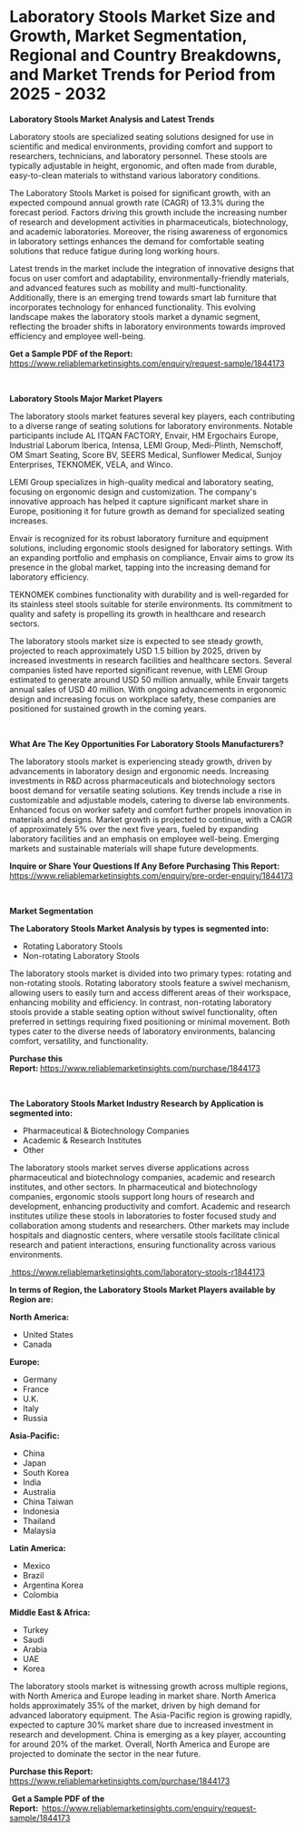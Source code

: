 <p><h1>Laboratory Stools Market Size and Growth, Market Segmentation, Regional and Country Breakdowns, and Market Trends for Period from 2025 -  2032</h1></p><p><strong>Laboratory Stools Market Analysis and Latest Trends</strong></p>
<p><p>Laboratory stools are specialized seating solutions designed for use in scientific and medical environments, providing comfort and support to researchers, technicians, and laboratory personnel. These stools are typically adjustable in height, ergonomic, and often made from durable, easy-to-clean materials to withstand various laboratory conditions.</p><p>The Laboratory Stools Market is poised for significant growth, with an expected compound annual growth rate (CAGR) of 13.3% during the forecast period. Factors driving this growth include the increasing number of research and development activities in pharmaceuticals, biotechnology, and academic laboratories. Moreover, the rising awareness of ergonomics in laboratory settings enhances the demand for comfortable seating solutions that reduce fatigue during long working hours.</p><p>Latest trends in the market include the integration of innovative designs that focus on user comfort and adaptability, environmentally-friendly materials, and advanced features such as mobility and multi-functionality. Additionally, there is an emerging trend towards smart lab furniture that incorporates technology for enhanced functionality. This evolving landscape makes the laboratory stools market a dynamic segment, reflecting the broader shifts in laboratory environments towards improved efficiency and employee well-being.</p></p>
<p><strong>Get a Sample PDF of the Report:&nbsp;</strong> <a href="https://www.reliablemarketinsights.com/enquiry/request-sample/1844173?utm_campaign=3047&utm_medium=2&utm_source=Github&utm_content=ia&utm_term=13042025&utm_id=laboratory-stools">https://www.reliablemarketinsights.com/enquiry/request-sample/1844173</a></p>
<p>&nbsp;</p>
<p><strong>Laboratory Stools Major Market Players</strong></p>
<p><p>The laboratory stools market features several key players, each contributing to a diverse range of seating solutions for laboratory environments. Notable participants include AL ITQAN FACTORY, Envair, HM Ergochairs Europe, Industrial Laborum Iberica, Intensa, LEMI Group, Medi-Plinth, Nemschoff, OM Smart Seating, Score BV, SEERS Medical, Sunflower Medical, Sunjoy Enterprises, TEKNOMEK, VELA, and Winco.</p><p>LEMI Group specializes in high-quality medical and laboratory seating, focusing on ergonomic design and customization. The company's innovative approach has helped it capture significant market share in Europe, positioning it for future growth as demand for specialized seating increases.</p><p>Envair is recognized for its robust laboratory furniture and equipment solutions, including ergonomic stools designed for laboratory settings. With an expanding portfolio and emphasis on compliance, Envair aims to grow its presence in the global market, tapping into the increasing demand for laboratory efficiency.</p><p>TEKNOMEK combines functionality with durability and is well-regarded for its stainless steel stools suitable for sterile environments. Its commitment to quality and safety is propelling its growth in healthcare and research sectors.</p><p>The laboratory stools market size is expected to see steady growth, projected to reach approximately USD 1.5 billion by 2025, driven by increased investments in research facilities and healthcare sectors. Several companies listed have reported significant revenue, with LEMI Group estimated to generate around USD 50 million annually, while Envair targets annual sales of USD 40 million. With ongoing advancements in ergonomic design and increasing focus on workplace safety, these companies are positioned for sustained growth in the coming years.</p></p>
<p>&nbsp;</p>
<p><strong>What Are The Key Opportunities For Laboratory Stools Manufacturers?</strong></p>
<p><p>The laboratory stools market is experiencing steady growth, driven by advancements in laboratory design and ergonomic needs. Increasing investments in R&D across pharmaceuticals and biotechnology sectors boost demand for versatile seating solutions. Key trends include a rise in customizable and adjustable models, catering to diverse lab environments. Enhanced focus on worker safety and comfort further propels innovation in materials and designs. Market growth is projected to continue, with a CAGR of approximately 5% over the next five years, fueled by expanding laboratory facilities and an emphasis on employee well-being. Emerging markets and sustainable materials will shape future developments.</p></p>
<p><strong>Inquire or Share Your Questions If Any Before Purchasing This Report:</strong> <a href="https://www.reliablemarketinsights.com/enquiry/pre-order-enquiry/1844173?utm_campaign=3047&utm_medium=2&utm_source=Github&utm_content=ia&utm_term=13042025&utm_id=laboratory-stools">https://www.reliablemarketinsights.com/enquiry/pre-order-enquiry/1844173</a></p>
<p>&nbsp;</p>
<p><strong>Market Segmentation</strong></p>
<p><strong>The Laboratory Stools Market Analysis by types is segmented into:</strong></p>
<p><ul><li>Rotating Laboratory Stools</li><li>Non-rotating Laboratory Stools</li></ul></p>
<p><p>The laboratory stools market is divided into two primary types: rotating and non-rotating stools. Rotating laboratory stools feature a swivel mechanism, allowing users to easily turn and access different areas of their workspace, enhancing mobility and efficiency. In contrast, non-rotating laboratory stools provide a stable seating option without swivel functionality, often preferred in settings requiring fixed positioning or minimal movement. Both types cater to the diverse needs of laboratory environments, balancing comfort, versatility, and functionality.</p></p>
<p><strong>Purchase this Report:&nbsp;</strong><a href="https://www.reliablemarketinsights.com/purchase/1844173?utm_campaign=3047&utm_medium=2&utm_source=Github&utm_content=ia&utm_term=13042025&utm_id=laboratory-stools">https://www.reliablemarketinsights.com/purchase/1844173</a></p>
<p>&nbsp;</p>
<p><strong>The Laboratory Stools Market Industry Research by Application is segmented into:</strong></p>
<p><ul><li>Pharmaceutical & Biotechnology Companies</li><li>Academic & Research Institutes</li><li>Other</li></ul></p>
<p><p>The laboratory stools market serves diverse applications across pharmaceutical and biotechnology companies, academic and research institutes, and other sectors. In pharmaceutical and biotechnology companies, ergonomic stools support long hours of research and development, enhancing productivity and comfort. Academic and research institutes utilize these stools in laboratories to foster focused study and collaboration among students and researchers. Other markets may include hospitals and diagnostic centers, where versatile stools facilitate clinical research and patient interactions, ensuring functionality across various environments.</p></p>
<p><a href="https://www.reliablemarketinsights.com/laboratory-stools-r1844173?utm_campaign=3047&utm_medium=2&utm_source=Github&utm_content=ia&utm_term=13042025&utm_id=laboratory-stools">&nbsp;https://www.reliablemarketinsights.com/laboratory-stools-r1844173</a></p>
<p><strong>In terms of Region, the Laboratory Stools Market Players available by Region are:</strong></p>
<p>
    <p> <strong> North America: </strong>
        <ul>
            <li>United States</li>
            <li>Canada</li>
        </ul>
        </p> 
    <p> <strong> Europe: </strong>
        <ul>
            <li>Germany</li>
            <li>France</li>
            <li>U.K.</li>
            <li>Italy</li>
            <li>Russia</li>
        </ul>
        </p> 
    <p> <strong> Asia-Pacific: </strong>
        <ul>
            <li>China</li>
            <li>Japan</li>
            <li>South Korea</li>
            <li>India</li>
            <li>Australia</li>
            <li>China Taiwan</li>
            <li>Indonesia</li>
            <li>Thailand</li>
            <li>Malaysia</li>
        </ul>
        </p> 
    <p> <strong> Latin America: </strong>
        <ul>
            <li>Mexico</li>
            <li>Brazil</li>
            <li>Argentina Korea</li>
            <li>Colombia</li>
        </ul>
        </p> 
    <p> <strong> Middle East & Africa: </strong>
        <ul>
            <li>Turkey</li>
            <li>Saudi</li>
            <li>Arabia</li>
            <li>UAE</li>
            <li>Korea</li>
        </ul>
    </p>
    </p>
<p><p>The laboratory stools market is witnessing growth across multiple regions, with North America and Europe leading in market share. North America holds approximately 35% of the market, driven by high demand for advanced laboratory equipment. The Asia-Pacific region is growing rapidly, expected to capture 30% market share due to increased investment in research and development. China is emerging as a key player, accounting for around 20% of the market. Overall, North America and Europe are projected to dominate the sector in the near future.</p></p>
<p><strong>Purchase this Report: </strong><a href="https://www.reliablemarketinsights.com/purchase/1844173?utm_campaign=3047&utm_medium=2&utm_source=Github&utm_content=ia&utm_term=13042025&utm_id=laboratory-stools">https://www.reliablemarketinsights.com/purchase/1844173</a></p>
<p>&nbsp;<strong>Get a Sample PDF of the Report:&nbsp;&nbsp;</strong><a href="https://www.reliablemarketinsights.com/enquiry/request-sample/1844173?utm_campaign=3047&utm_medium=2&utm_source=Github&utm_content=ia&utm_term=13042025&utm_id=laboratory-stools">https://www.reliablemarketinsights.com/enquiry/request-sample/1844173</a></p>
<p><strong></strong></p>
<p><p></p><p></p><p></p></p>